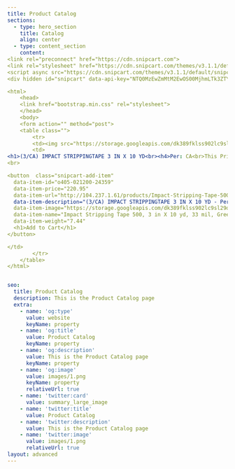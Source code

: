 ```yaml
---
title: Product Catalog
sections:
  - type: hero_section
    title: Catalog
    align: center
  - type: content_section
    content: 
<link rel="preconnect" href="https://cdn.snipcart.com">
<link rel="stylesheet" href="https://cdn.snipcart.com/themes/v3.1.1/default/snipcart.css" border="none" />
<script async src="https://cdn.snipcart.com/themes/v3.1.1/default/snipcart.js"></script>
<div hidden id="snipcart" data-api-key="NTQ0MzEwZmMtM2EwOS00MjhmLTk3ZTYtNWJjNWNlNGE1Njc0NjM3NTYxOTgyMDE1MjgyNDAy"></div>

<html>
    <head>
    <link href="bootstrap.min.css" rel="stylesheet">
    </head>
    <body>
    <form action="" method="post">
    <table class="">
        <tr>
        <td><img src="https://storage.googleapis.com/dk389fklss902lc9sl29dlsl29fdl/ors/orsnasco_spider/images/405-021200-24359.jpg"></img></td>
        <td>
<h1>(3/CA) IMPACT STRIPPINGTAPE 3 IN X 10 YD<br><h4>Per: CA<br>This Price Buys You: 3 each Per: ca<br>Delivery Days: 10<br>UPC: 021200243592<br>Manufacturer: 3M Abrasive<br>Part Number: (3/CA) IMPACT STRIPPINGTAPE 3 IN X 10 YD<br><h1>Price(USD): $220.95</h1></h4></h4>
<br>

<button  class="snipcart-add-item"
  data-item-id="o405-021200-24359"
  data-item-price="220.95"
  data-item-url="http://104.237.1.61/products/Impact-Stripping-Tape-500-3-in-X-10-yd-33-mil-Green-3M-Abrasive-ADHESIVES-SEALANTS--TAPES-TAPE-PRODUCTS.html"
  data-item-description="(3/CA) IMPACT STRIPPINGTAPE 3 IN X 10 YD - Per: CA - This Price Buys You: 3 each Per: ca - Delivery Days: 10 - UPC: 021200243592 - Manufacturer: 3M Abrasive - Part Number: (3/CA) IMPACT STRIPPINGTAPE 3 IN X 10 YD"
  data-item-image="https://storage.googleapis.com/dk389fklss902lc9sl29dlsl29fdl/ors/orsnasco_spider/images/405-021200-24359.jpg"
  data-item-name="Impact Stripping Tape 500, 3 in X 10 yd, 33 mil, Green"
  data-item-weight="7.44"
  <h1>Add to Cart</h1>
</button>

</td>
        </tr>
    </table>
</html>


seo:
  title: Product Catalog
  description: This is the Product Catalog page
  extra:
    - name: 'og:type'
      value: website
      keyName: property
    - name: 'og:title'
      value: Product Catalog
      keyName: property
    - name: 'og:description'
      value: This is the Product Catalog page
      keyName: property
    - name: 'og:image'
      value: images/1.png
      keyName: property
      relativeUrl: true
    - name: 'twitter:card'
      value: summary_large_image
    - name: 'twitter:title'
      value: Product Catalog
    - name: 'twitter:description'
      value: This is the Product Catalog page
    - name: 'twitter:image'
      value: images/1.png
      relativeUrl: true
layout: advanced
---
```

